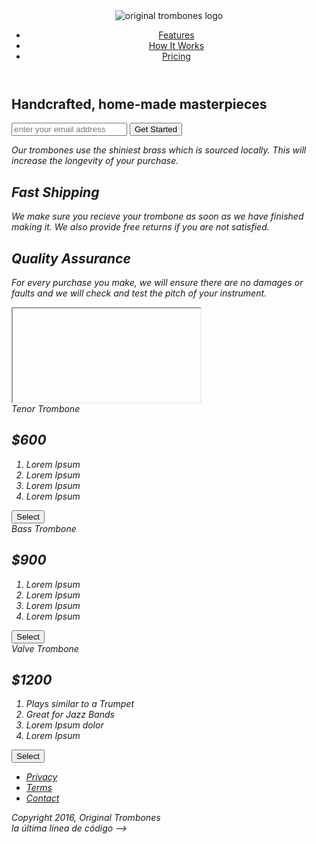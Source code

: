 <!DOCTYPE html>
<html>
  <head>
    <title>Product Landing Page</title>
    <meta charset="utf-8">
    <link rel="stylesheet" href="styles.css">
    <link
      rel="stylesheet"
      href="https://use.fontawesome.com/releases/v5.8.1/css/all.css"
      integrity="sha384-50oBUHEmvpQ+1lW4y57PTFmhCaXp0ML5d60M1M7uH2+nqUivzIebhndOJK28anvf"
      crossorigin="anonymous"
    />      
  </head>
  <body>
    <div id="page-wrapper">
      <header id="header">
        <div class="logo">
          <img id="header-img" src="https://cdn.freecodecamp.org/testable-projects-fcc/images/product-landing-page-logo.png" alt="original trombones logo">
        </div>
        <nav id="nav-bar">
          <ul>
            <li><a class="nav-link" href="#features">Features</a></li>
            <li><a class="nav-link" href="#how-it-works">How It Works</a></li>
            <li><a class="nav-link" href="#pricing">Pricing</a></li>
          </ul>
        </nav>
      </header>
      <!-- Inicio del segundo DIV -->
      <div class="container"></div> 
      <section id="hero">
        <h2>Handcrafted, home-made masterpieces</h2>
        <form id="form" action="https://www.freecodecamp.com/email-submit">
          <input name="email" id="email" type="email" placeholder="enter your email address" required>
          <input id="submit" type="submit" value="Get Started" class="btn">
        </form>
      </section>
      <!-- Inicio del primer DIV -->
      <div class="container">
        <section id="features">
          <div class="grid">
            <div class="icon"><i class="fa fa-3x fa-fire"</i></div>
            <div class="desc">
              <p>
                Our trombones use the shiniest brass which is sourced locally.
                This will increase the longevity of your purchase.
              </p>
            </div>
          </div>
          <div class="grid">
            <div class="icon"><i class="fa fa-3x fa-truck"></i></div>
            <div class="desc">
              <h2>Fast Shipping</h2>
              <p>
                We make sure you recieve your trombone as soon as we have
                finished making it. We also provide free returns if you are not
                satisfied.
              </p>
            </div>
          </div>
          <div class="grid">
  <div class="icon">
    <i class="fa fa-3x fa-battery-full" aria-hidden="true"></i>
  </div>
  <div class="desc">
    <h2>Quality Assurance</h2>
    <p>
      For every purchase you make, we will ensure there are no damages
      or faults and we will check and test the pitch of your
      instrument.
    </p>
  </div>
</div>
</section>
<section id="how-it-works">
  <iframe>
    id="video" height="315" src="https://www.youtube-nocookie.com/embed/y8Yv4pnO7qc?rel=0&amp;controls=0&amp;showinfo=0" frameborder="0" allowfullscreen
  </iframe>
</section>
<section id="pricing"> 
  <div class="product" id="tenor">
    <div class="level">Tenor Trombone</div>
    <h2>$600</h2>
    <ol>
      <li>Lorem Ipsum</li>
      <li>Lorem Ipsum</li>
      <li>Lorem Ipsum</li>
      <li>Lorem Ipsum</li>
    </ol>
    <button class="btn">Select</button>
  </div>
  <div class="product" id="bass">
    <div class="level">Bass Trombone</div>
    <h2>$900</h2>
    <ol>
      <li>Lorem Ipsum</li>
      <li>Lorem Ipsum</li>
      <li>Lorem Ipsum</li>
      <li>Lorem Ipsum</li>
    </ol>
    <button class="btn">Select</button>
  </div>
  <div class="product" id="valve">
    <div class="level">Valve Trombone</div>
    <h2>$1200</h2>
    <ol>
      <li>Plays similar to a Trumpet</li>
      <li>Great for Jazz Bands</li>
      <li>Lorem Ipsum dolor</li>
      <li>Lorem Ipsum</li>
    </ol>
    <button class="btn">Select</button>  
  </div>
</section>
<footer>
          <ul>
            <li><a href="#">Privacy</a></li>
            <li><a href="#">Terms</a></li>
            <li><a href="#">Contact</a></li>
          </ul>
          <span>Copyright 2016, Original Trombones</span>
        </footer>
      </div>
    </div>        
 la última línea de código  -->
  </body>
</html>
